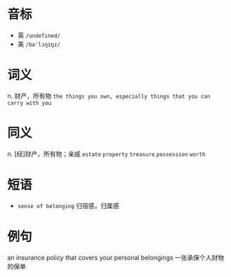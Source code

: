 # 音标

- 英 `/undefined/`
- 美 `/bə'lɔŋɪŋz/`

# 词义

n. 财产，所有物
`the things you own, especially things that you can carry with you`

# 同义

n. [经]财产，所有物；亲戚
`estate` `property` `treasure` `possession` `worth`

# 短语

- `sense of belonging` 归宿感，归属感

# 例句

an insurance policy that covers your personal belongings
一张承保个人财物的保单


